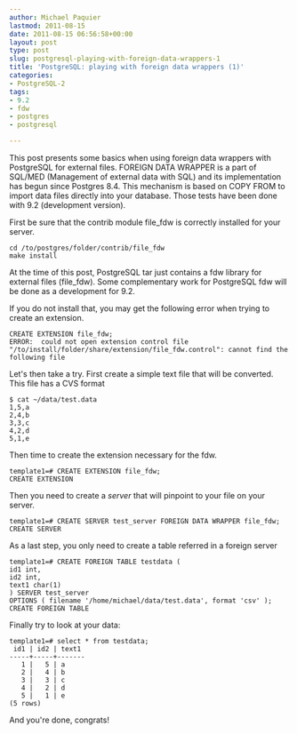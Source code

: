 ```yaml
---
author: Michael Paquier
lastmod: 2011-08-15
date: 2011-08-15 06:56:58+00:00
layout: post
type: post
slug: postgresql-playing-with-foreign-data-wrappers-1
title: 'PostgreSQL: playing with foreign data wrappers (1)'
categories:
- PostgreSQL-2
tags:
- 9.2
- fdw
- postgres
- postgresql

---
```


This post presents some basics when using foreign data wrappers with PostgreSQL for external files.
FOREIGN DATA WRAPPER is a part of SQL/MED (Management of external data with SQL) and its implementation has begun since Postgres 8.4. This mechanism is based on COPY FROM to import data files directly into your database.
Those tests have been done with 9.2 (development version).

First be sure that the contrib module file\_fdw is correctly installed for your server.

    cd /to/postgres/folder/contrib/file_fdw
    make install

At the time of this post, PostgreSQL tar just contains a fdw library for external files (file\_fdw). Some complementary work for PostgreSQL fdw will be done as a development for 9.2.

If you do not install that, you may get the following error when trying to create an extension.

    CREATE EXTENSION file_fdw;
    ERROR:  could not open extension control file "/to/install/folder/share/extension/file_fdw.control": cannot find the following file

Let's then take a try.
First create a simple text file that will be converted. This file has a CVS format

    $ cat ~/data/test.data
    1,5,a
    2,4,b
    3,3,c
    4,2,d
    5,1,e

Then time to create the extension necessary for the fdw.

    template1=# CREATE EXTENSION file_fdw;
    CREATE EXTENSION

Then you need to create a *server* that will pinpoint to your file on your server.

    template1=# CREATE SERVER test_server FOREIGN DATA WRAPPER file_fdw;
    CREATE SERVER

As a last step, you only need to create a table referred in a foreign server 

    template1=# CREATE FOREIGN TABLE testdata (
    id1 int,
    id2 int,
    text1 char(1)
    ) SERVER test_server
    OPTIONS ( filename '/home/michael/data/test.data', format 'csv' );
    CREATE FOREIGN TABLE

Finally try to look at your data:

    template1=# select * from testdata;
     id1 | id2 | text1 
    -----+-----+-------
       1 |   5 | a
       2 |   4 | b
       3 |   3 | c
       4 |   2 | d
       5 |   1 | e
    (5 rows)

And you're done, congrats!
